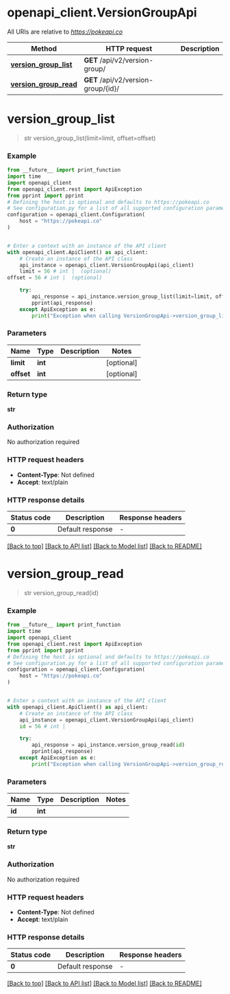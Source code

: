# openapi_client.VersionGroupApi

All URIs are relative to *https://pokeapi.co*

Method | HTTP request | Description
------------- | ------------- | -------------
[**version_group_list**](VersionGroupApi.md#version_group_list) | **GET** /api/v2/version-group/ | 
[**version_group_read**](VersionGroupApi.md#version_group_read) | **GET** /api/v2/version-group/{id}/ | 


# **version_group_list**
> str version_group_list(limit=limit, offset=offset)



### Example

```python
from __future__ import print_function
import time
import openapi_client
from openapi_client.rest import ApiException
from pprint import pprint
# Defining the host is optional and defaults to https://pokeapi.co
# See configuration.py for a list of all supported configuration parameters.
configuration = openapi_client.Configuration(
    host = "https://pokeapi.co"
)


# Enter a context with an instance of the API client
with openapi_client.ApiClient() as api_client:
    # Create an instance of the API class
    api_instance = openapi_client.VersionGroupApi(api_client)
    limit = 56 # int |  (optional)
offset = 56 # int |  (optional)

    try:
        api_response = api_instance.version_group_list(limit=limit, offset=offset)
        pprint(api_response)
    except ApiException as e:
        print("Exception when calling VersionGroupApi->version_group_list: %s\n" % e)
```

### Parameters

Name | Type | Description  | Notes
------------- | ------------- | ------------- | -------------
 **limit** | **int**|  | [optional] 
 **offset** | **int**|  | [optional] 

### Return type

**str**

### Authorization

No authorization required

### HTTP request headers

 - **Content-Type**: Not defined
 - **Accept**: text/plain

### HTTP response details
| Status code | Description | Response headers |
|-------------|-------------|------------------|
**0** | Default response |  -  |

[[Back to top]](#) [[Back to API list]](../README.md#documentation-for-api-endpoints) [[Back to Model list]](../README.md#documentation-for-models) [[Back to README]](../README.md)

# **version_group_read**
> str version_group_read(id)



### Example

```python
from __future__ import print_function
import time
import openapi_client
from openapi_client.rest import ApiException
from pprint import pprint
# Defining the host is optional and defaults to https://pokeapi.co
# See configuration.py for a list of all supported configuration parameters.
configuration = openapi_client.Configuration(
    host = "https://pokeapi.co"
)


# Enter a context with an instance of the API client
with openapi_client.ApiClient() as api_client:
    # Create an instance of the API class
    api_instance = openapi_client.VersionGroupApi(api_client)
    id = 56 # int | 

    try:
        api_response = api_instance.version_group_read(id)
        pprint(api_response)
    except ApiException as e:
        print("Exception when calling VersionGroupApi->version_group_read: %s\n" % e)
```

### Parameters

Name | Type | Description  | Notes
------------- | ------------- | ------------- | -------------
 **id** | **int**|  | 

### Return type

**str**

### Authorization

No authorization required

### HTTP request headers

 - **Content-Type**: Not defined
 - **Accept**: text/plain

### HTTP response details
| Status code | Description | Response headers |
|-------------|-------------|------------------|
**0** | Default response |  -  |

[[Back to top]](#) [[Back to API list]](../README.md#documentation-for-api-endpoints) [[Back to Model list]](../README.md#documentation-for-models) [[Back to README]](../README.md)

